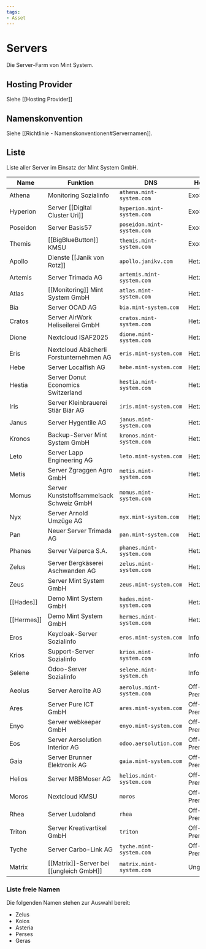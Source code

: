 ```yaml
---
tags:
- Asset
---
```

# Servers

Die Server-Farm von Mint System.

## Hosting Provider

Siehe [[Hosting Provider]]

## Namenskonvention

Siehe [[Richtlinie - Namenskonventionen#Servernamen]].

## Liste

Liste aller Server im Einsatz der Mint System GmbH.

| Name       | Funktion                                 | DNS                        | Hoster      |
| ---------- | ---------------------------------------- | -------------------------- | ----------- |
| Athena     | Monitoring Sozialinfo                    | `athena.mint-system.com`   | ExoScale    |
| Hyperion   | Server [[Digital Cluster Uri]]           | `hyperion.mint-system.com` | ExoScale    |
| Poseidon   | Server Basis57                           | `poseidon.mint-system.com` | ExoScale    |
| Themis     | [[BigBlueButton]] KMSU                   | `themis.mint-system.com`   | ExoScale    |
| Apollo     | Dienste [[Janik von Rotz]]               | `apollo.janikv.com`        | Hetzner     |
| Artemis    | Server Trimada AG                        | `artemis.mint-system.com`  | Hetzner     |
| Atlas      | [[Monitoring]] Mint System GmbH          | `atlas.mint-system.com`    | Hetzner     |
| Bia        | Server OCAD AG                           | `bia.mint-system.com`      | Hetzner     |
| Cratos     | Server AirWork Heliseilerei GmbH         | `cratos.mint-system.com`   | Hetzner     |
| Dione      | Nextcloud ISAF2025                       | `dione.mint-system.com`    | Hetzner     |
| Eris       | Nextcloud  Abächerli Forstunternehmen AG | `eris.mint-system.com`     | Hetzner     |
| Hebe       | Server Localfish AG                      | `hebe.mint-system.com`     | Hetzner     |
| Hestia     | Server Donut Economics Switzerland       | `hestia.mint-system.com`   | Hetzner     |
| Iris       | Server Kleinbrauerei Stiär Biär AG       | `iris.mint-system.com`     | Hetzner     |
| Janus      | Server Hygentile AG                      | `janus.mint-system.com`    | Hetzner     |
| Kronos     | Backup-Server Mint System GmbH           | `kronos.mint-system.com`   | Hetzner     |
| Leto       | Server Lapp Engineering AG               | `leto.mint-system.com`     | Hetzner     |
| Metis      | Server Zgraggen Agro GmbH                | `metis.mint-system.com`    | Hetzner     |
| Momus      | Server Kunststoffsammelsack Schweiz GmbH | `momus.mint-system.com`    | Hetzner     |
| Nyx        | Server Arnold Umzüge AG                  | `nyx.mint-system.com`      | Hetzner     |
| Pan        | Neuer Server Trimada AG                  | `pan.mint-system.com`      | Hetzner     |
| Phanes     | Server Valperca S.A.                     | `phanes.mint-system.com`   | Hetzner     |
| Zelus      | Server Bergkäserei Aschwanden AG         | `zelus.mint-system.com`    | Hetzner     |
| Zeus       | Server Mint System GmbH                  | `zeus.mint-system.com`     | Hetzner     |
| [[Hades]]  | Demo Mint System GmbH                    | `hades.mint-system.com`    | Hetzner     |
| [[Hermes]] | Demo Mint System GmbH                    | `hermes.mint-system.com`   | Hetzner     |
| Eros       | Keycloak-Server Sozialinfo               | `eros.mint-system.com`     | Infomaniak  |
| Krios      | Support-Server Sozialinfo                | `krios.mint-system.com`    | Infomaniak  |
| Selene     | Odoo-Server Sozialinfo                   | `selene.mint-system.ch`    | Infomaniak  |
| Aeolus     | Server Aerolite AG                       | `aerolus.mint-system.com`  | Off-Premise |
| Ares       | Server Pure ICT GmbH                     | `ares.mint-system.com`     | Off-Premise |
| Enyo       | Server webkeeper GmbH                    | `enyo.mint-system.com`     | Off-Premise |
| Eos        | Server Aersolution Interior AG           | `odoo.aersolution.com`     | Off-Premise |
| Gaia       | Server Brunner Elektronik AG             | `gaia.mint-system.com`     | Off-Premise |
| Helios     | Server MBBMoser AG                       | `helios.mint-system.com`   | Off-Premise |
| Moros      | Nextcloud KMSU                           | `moros`                    | Off-Premise |
| Rhea       | Server Ludoland                          | `rhea`                     | Off-Premise |
| Triton     | Server Kreativartikel GmbH               | `triton`                   | Off-Premise |
| Tyche      | Server Carbo-Link AG                     | `tyche.mint-system.com`    | Off-Premise |
| Matrix     | [[Matrix]]-Server bei [[ungleich GmbH]]  | `matrix.mint-system.com`   | Ungleich    |


### Liste freie Namen

Die folgenden Namen stehen zur Auswahl bereit:

* Zelus
* Koios
* Asteria
* Perses
* Geras